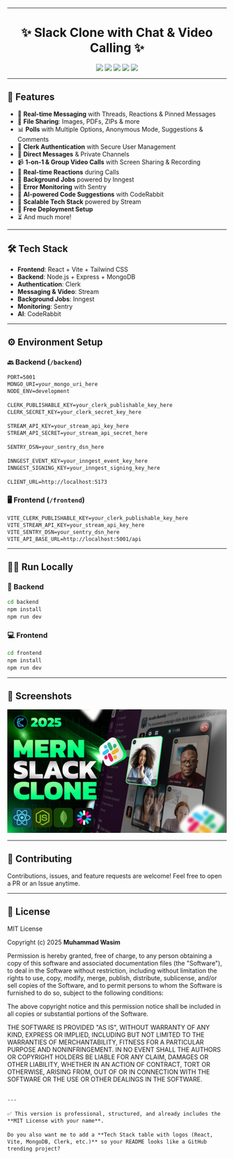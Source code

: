 ---------

<h1 align="center">✨ Slack Clone with Chat & Video Calling ✨</h1>



<p align="center">
  <a href="#"><img src="https://img.shields.io/badge/Node.js-18+-green?logo=node.js" /></a>
  <a href="#"><img src="https://img.shields.io/badge/React-18-blue?logo=react" /></a>
  <a href="#"><img src="https://img.shields.io/badge/Vite-🔥-ff69b4?logo=vite" /></a>
  <a href="#"><img src="https://img.shields.io/badge/MongoDB-Atlas-brightgreen?logo=mongodb" /></a>
  <a href="#"><img src="https://img.shields.io/badge/License-MIT-yellow" /></a>
</p>

---

## 🚀 Features

- 💬 **Real-time Messaging** with Threads, Reactions & Pinned Messages  
- 📂 **File Sharing**: Images, PDFs, ZIPs & more  
- 📊 **Polls** with Multiple Options, Anonymous Mode, Suggestions & Comments  
- 🔐 **Clerk Authentication** with Secure User Management  
- 📨 **Direct Messages** & Private Channels  
- 📹 **1-on-1 & Group Video Calls** with Screen Sharing & Recording  
- 🎉 **Real-time Reactions** during Calls  
- 🔧 **Background Jobs** powered by Inngest  
- 🚨 **Error Monitoring** with Sentry  
- 🤖 **AI-powered Code Suggestions** with CodeRabbit  
- 🎯 **Scalable Tech Stack** powered by Stream  
- 🚀 **Free Deployment Setup**  
- ⏳ And much more!

---

## 🛠️ Tech Stack

- **Frontend**: React + Vite + Tailwind CSS  
- **Backend**: Node.js + Express + MongoDB  
- **Authentication**: Clerk  
- **Messaging & Video**: Stream  
- **Background Jobs**: Inngest  
- **Monitoring**: Sentry  
- **AI**: CodeRabbit  

---

## ⚙️ Environment Setup

### 🔙 Backend (`/backend`)

```env
PORT=5001
MONGO_URI=your_mongo_uri_here
NODE_ENV=development

CLERK_PUBLISHABLE_KEY=your_clerk_publishable_key_here
CLERK_SECRET_KEY=your_clerk_secret_key_here

STREAM_API_KEY=your_stream_api_key_here
STREAM_API_SECRET=your_stream_api_secret_here

SENTRY_DSN=your_sentry_dsn_here

INNGEST_EVENT_KEY=your_inngest_event_key_here
INNGEST_SIGNING_KEY=your_inngest_signing_key_here

CLIENT_URL=http://localhost:5173
````

### 🖥️ Frontend (`/frontend`)

```env
VITE_CLERK_PUBLISHABLE_KEY=your_clerk_publishable_key_here
VITE_STREAM_API_KEY=your_stream_api_key_here
VITE_SENTRY_DSN=your_sentry_dsn_here
VITE_API_BASE_URL=http://localhost:5001/api
```

---

## 🧑‍💻 Run Locally

### 🔧 Backend

```bash
cd backend
npm install
npm run dev
```

### 💻 Frontend

```bash
cd frontend
npm install
npm run dev
```

---

## 📸 Screenshots

<p align="center">
  <img src="/frontend/public/screenshot-for-readme.png" alt="App Screenshot" width="800"/>
</p>

---

## 🤝 Contributing

Contributions, issues, and feature requests are welcome!
Feel free to open a PR or an Issue anytime.

---

## 📜 License

MIT License

Copyright (c) 2025 **Muhammad Wasim**

Permission is hereby granted, free of charge, to any person obtaining a copy of this software and associated documentation files (the "Software"), to deal in the Software without restriction, including without limitation the rights to use, copy, modify, merge, publish, distribute, sublicense, and/or sell copies of the Software, and to permit persons to whom the Software is furnished to do so, subject to the following conditions:

The above copyright notice and this permission notice shall be included in all copies or substantial portions of the Software.

THE SOFTWARE IS PROVIDED "AS IS", WITHOUT WARRANTY OF ANY KIND, EXPRESS OR IMPLIED, INCLUDING BUT NOT LIMITED TO THE WARRANTIES OF MERCHANTABILITY, FITNESS FOR A PARTICULAR PURPOSE AND NONINFRINGEMENT. IN NO EVENT SHALL THE AUTHORS OR COPYRIGHT HOLDERS BE LIABLE FOR ANY CLAIM, DAMAGES OR OTHER LIABILITY, WHETHER IN AN ACTION OF CONTRACT, TORT OR OTHERWISE, ARISING FROM, OUT OF OR IN CONNECTION WITH THE SOFTWARE OR THE USE OR OTHER DEALINGS IN THE SOFTWARE.

```

---

✅ This version is professional, structured, and already includes the **MIT License with your name**.  

Do you also want me to add a **Tech Stack table with logos (React, Vite, MongoDB, Clerk, etc.)** so your README looks like a GitHub trending project?
```
